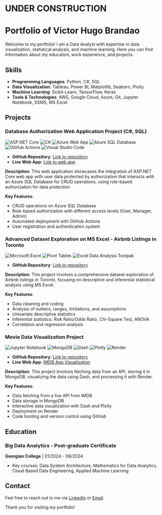 # UNDER CONSTRUCTION

# Portfolio of Victor Hugo Brandao

Welcome to my portfolio! I am a Data Analyst with expertise in data visualization, statistical analysis, and machine learning. Here you can find information about my education, work experience, and projects.

## Skills

- **Programming Languages**: Python, C#, SQL
- **Data Visualization**: Tableau, Power BI, Matplotlib, Seaborn, Plotly
- **Machine Learning**: Scikit-Learn, TensorFlow, Keras
- **Tools & Technologies**: AWS, Google Cloud, Azure, Git, Jupyter Notebook, SSMS, MS Excel

## Projects

### Database Authorization Web Application Project (C#, SQL)
  
  ![ASP.NET Core](https://img.shields.io/badge/-ASP.NET%20Core-512BD4?logo=dotnet&logoColor=white)
  ![C#](https://img.shields.io/badge/-C%23-239120?logo=c-sharp&logoColor=white)
  ![Azure Web App](https://img.shields.io/badge/-Azure%20Web%20App-0078D4?logo=microsoft-azure&logoColor=white)
  ![Azure SQL Database](https://img.shields.io/badge/-Azure%20SQL%20Database-CC2927?logo=microsoft-sql-server&logoColor=white)
  ![GitHub Actions](https://img.shields.io/badge/-GitHub%20Actions-2088FF?logo=github-actions&logoColor=white)
  ![Visual Studio Code](https://img.shields.io/badge/-Visual%20Studio%20Code-007ACC?logo=visual-studio-code&logoColor=white)

- **GitHub Repository**: [Link to repository](https://github.com/brandaovh/aspnet-core-auth-sqldb)
- **Live Web App**: [Link to web app](https://victordotnetsql.azurewebsites.net/)

**Description**: This web application showcases the integration of ASP.NET Core web app with user data protected by authorization that interacts with an Azure SQL Database for CRUD operations, using role-based authorization for data protection.

**Key Features**:
  - CRUD operations on Azure SQL Database
  - Role-based authorization with different access levels (User, Manager, Admin)
  - Automated deployment with GitHub Actions
  - User registration and authentication system

### Advanced Dataset Exploration on MS Excel - Airbnb Listings in Toronto

  ![Microsoft Excel](https://img.shields.io/badge/-Microsoft%20Excel-217346?logo=microsoft-excel&logoColor=white)
  ![Pivot Tables](https://img.shields.io/badge/-Pivot%20Tables-0078D4?logo=microsoft-excel&logoColor=white)
  ![Excel Data Analysis Toolpak](https://img.shields.io/badge/-Excel%20Data%20Analysis%20Toolpak-0078D4?logo=microsoft-excel&logoColor=white)

- **GitHub Repository**: [Link to repository](https://github.com/brandaovh/excel-dataset-exploration)

**Description**: This project involves a comprehensive dataset exploration of Airbnb listings in Toronto, focusing on descriptive and inferential statistical analysis using MS Excel.

**Key Features**:
  - Data cleaning and coding
  - Analysis of outliers, ranges, limitations, and assumptions
  - Univariate descriptive statistics
  - Inferential statistics: Risk Ratio/Odds Ratio, Chi-Square Test, ANOVA
  - Correlation and regression analysis

### Movie Data Visualization Project

  ![Jupyter Notebook](https://img.shields.io/badge/-Jupyter%20Notebook-F37626?logo=Jupyter&logoColor=white)
  ![MongoDB](https://img.shields.io/badge/-MongoDB-47A248?logo=mongodb&logoColor=white)
  ![Dash](https://img.shields.io/badge/-Dash-007ACC?logo=dash&logoColor=white)
  ![Plotly](https://img.shields.io/badge/-Plotly-3F4F75?logo=plotly&logoColor=white)
  ![Render](https://img.shields.io/badge/-Render-46E3B7?logo=render&logoColor=white)

- **GitHub Repository**: [Link to repository](https://github.com/brandaovh/imdb-data-visualization-webapp)
- **Live Web App**: [IMDB App Visualization](https://imdb-app-6o3o.onrender.com)

**Description**: This project involves fetching data from an API, storing it in MongoDB, visualizing the data using Dash, and processing it with Render.

**Key Features**:
  - Data fetching from a live API from IMDB
  - Data storage in MongoDB
  - Interactive data visualization with Dash and Plotly
  - Deployment on Render
  - Code hosting and version control using GitHub

## Education

### Big Data Analytics - Post-graduate Certificate
**Georgian College** | 01/2024 - 08/2024

- Key courses: 	Data System Architecture, Mathematics for Data Analytics, Cloud Based Data Engineering, Applied Machine Learning

## Contact

Feel free to reach out to me via [LinkedIn](https://www.linkedin.com/in/brandaovh/) or [Email](mailto:brandaovh@gmail.com).

Thank you for visiting my portfolio!
